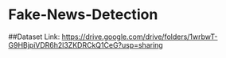 # Fake-News-Detection

##Dataset Link:
https://drive.google.com/drive/folders/1wrbwT-G9HBjpiVDR6h2l3ZKDRCkQ1CeG?usp=sharing
